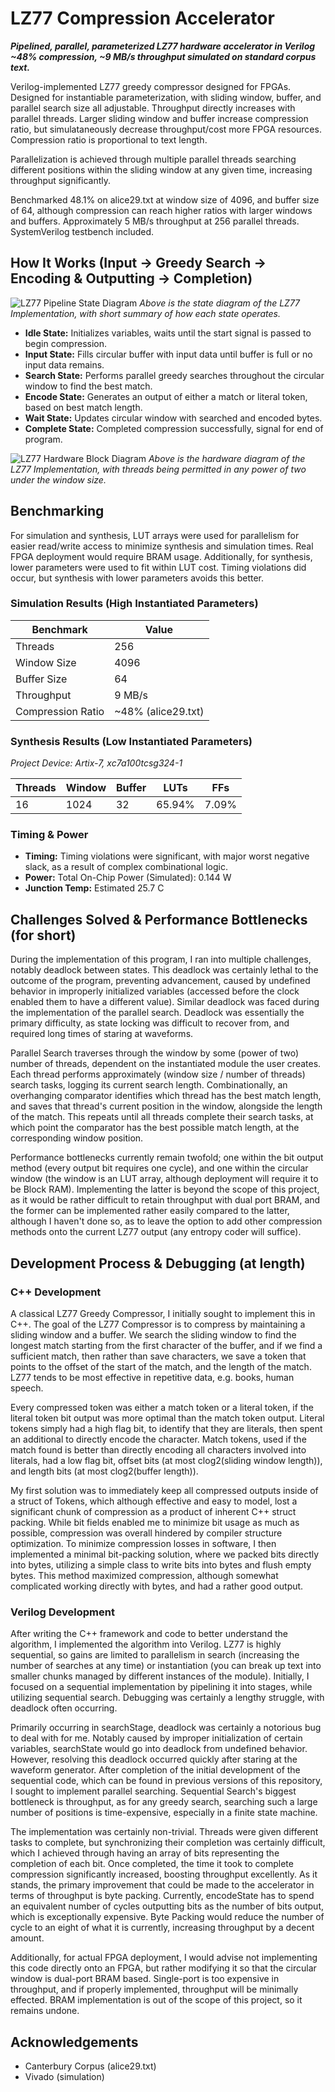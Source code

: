 # LZ77 Compression Accelerator
_**Pipelined, parallel, parameterized LZ77 hardware accelerator in Verilog <br> ~48% compression, ~9 MB/s throughput simulated on standard corpus text.**_

Verilog-implemented LZ77 greedy compressor designed for FPGAs. Designed for instantiable parameterization, with sliding window, buffer, and parallel search size all adjustable. Throughput directly increases with parallel threads. Larger sliding window and buffer increase compression ratio, but simulataneously decrease throughput/cost more FPGA resources. Compression ratio is proportional to text length.

Parallelization is achieved through multiple parallel threads searching different positions within the sliding window at any given time, increasing throughput significantly. 

Benchmarked 48.1% on alice29.txt at window size of 4096, and buffer size of 64, although compression can reach higher ratios with larger windows and buffers. Approximately 5 MB/s throughput at 256 parallel threads. SystemVerilog testbench included.

## How It Works (Input -> Greedy Search -> Encoding & Outputting -> Completion)
![LZ77 Pipeline State Diagram](https://github.com/user-attachments/assets/f1e4c520-bd96-4956-985f-4a06b3fadcce)
_Above is the state diagram of the LZ77 Implementation, with short summary of how each state operates._
- **Idle State:** Initializes variables, waits until the start signal is passed to begin compression.
- **Input State:** Fills circular buffer with input data until buffer is full or no input data remains.
- **Search State:** Performs parallel greedy searches throughout the circular window to find the best match.
- **Encode State:** Generates an output of either a match or literal token, based on best match length.
- **Wait State:** Updates circular window with searched and encoded bytes.
- **Complete State:** Completed compression successfully, signal for end of program.

![LZ77 Hardware Block Diagram](https://github.com/user-attachments/assets/c40e7219-f886-48e0-9e70-6622fdc249c6)
_Above is the hardware diagram of the LZ77 Implementation, with threads being permitted in any power of two under the window size._ <br> 

## Benchmarking
For simulation and synthesis, LUT arrays were used for parallelism for easier read/write access to minimize synthesis and simulation times. Real FPGA deployment would require BRAM usage. Additionally, for synthesis, lower parameters were used to fit within LUT cost. Timing violations did occur, but synthesis with lower parameters avoids this better.

### Simulation Results (High Instantiated Parameters)
| Benchmark         | Value |
|-------------------|-------|
| Threads           | 256    |
| Window Size       | 4096  |
| Buffer Size       | 64    |
| Throughput        | 9 MB/s |
| Compression Ratio | ~48% (alice29.txt) |

### Synthesis Results (Low Instantiated Parameters)
_Project Device: Artix-7, xc7a100tcsg324-1_

| Threads | Window | Buffer | LUTs  | FFs  |
|--------|--------|--------|-------|-------|
|  16    | 1024   | 32     | 65.94%| 7.09% |

### Timing & Power
- **Timing:** Timing violations were significant, with major worst negative slack, as a result of complex combinational logic.
- **Power:** Total On-Chip Power (Simulated): 0.144 W
- **Junction Temp:** Estimated 25.7 C

## Challenges Solved & Performance Bottlenecks (for short)

During the implementation of this program, I ran into multiple challenges, notably deadlock between states. This deadlock was certainly lethal to the outcome of the program, preventing advancement, caused by undefined behavior in improperly initialized variables (accessed before the clock enabled them to have a different value). Similar deadlock was faced during the implementation of the parallel search. Deadlock was essentially the primary difficulty, as state locking was difficult to recover from, and required long times of staring at waveforms.

Parallel Search traverses through the window by some (power of two) number of threads, dependent on the instantiated module the user creates. Each thread performs approximately (window size / number of threads) search tasks, logging its current search length. Combinationally, an overhanging comparator identifies which thread has the best match length, and saves that thread's current position in the window, alongside the length of the match. This repeats until all threads complete their search tasks, at which point the comparator has the best possible match length, at the corresponding window position.

Performance bottlenecks currently remain twofold; one within the bit output method (every output bit requires one cycle), and one within the circular window (the window is an LUT array, although deployment will require it to be Block RAM). Implementing the latter is beyond the scope of this project, as it would be rather difficult to retain throughput with dual port BRAM, and the former can be implemented rather easily compared to the latter, although I haven't done so, as to leave the option to add other compression methods onto the current LZ77 output (any entropy coder will suffice).

## Development Process & Debugging (at length)
### C++ Development
A classical LZ77 Greedy Compressor, I initially sought to implement this in C++. The goal of the LZ77 Compressor is to compress by maintaining a sliding window and a buffer. We search the sliding window to find the longest match starting from the first character of the buffer, and if we find a sufficient match, then rather than save characters, we save a token that points to the offset of the start of the match, and the length of the match. LZ77 tends to be most effective in repetitive data, e.g. books, human speech. 

Every compressed token was either a match token or a literal token, if the literal token bit output was more optimal than the match token output. Literal tokens simply had a high flag bit, to identify that they are literals, then spent an additional to directly encode the character. Match tokens, used if the match found is better than directly encoding all characters involved into literals, had a low flag bit, offset bits (at most clog2(sliding window length)), and length bits (at most clog2(buffer length)). 

My first solution was to immediately keep all compressed outputs inside of a struct of Tokens, which although effective and easy to model, lost a significant chunk of compression as a product of inherent C++ struct packing. While bit fields enabled me to minimize bit usage as much as possible, compression was overall hindered by compiler structure optimization. To minimize compression losses in software, I then implemented a minimal bit-packing solution, where we packed bits directly into bytes, utilizing a simple class to write bits into bytes and flush empty bytes. This method maximized compression, although somewhat complicated working directly with bytes, and had a rather good output.

### Verilog Development
After writing the C++ framework and code to better understand the algorithm, I implemented the algorithm into Verilog. LZ77 is highly sequential, so gains are limited to parallelism in search (increasing the number of searches at any time) or instantiation (you can break up text into smaller chunks managed by different instances of the module). Initially, I focused on a sequential implementation by pipelining it into stages, while utilizing sequential search. Debugging was certainly a lengthy struggle, with deadlock often occurring.

Primarily occurring in searchStage, deadlock was certainly a notorious bug to deal with for me. Notably caused by improper initialization of certain variables, searchState would go into deadlock from undefined behavior. However, resolving this deadlock occurred quickly after staring at the waveform generator. After completion of the initial development of the sequential code, which can be found in previous versions of this repository, I sought to implement parallel searching. Sequential Search's biggest bottleneck is throughput, as for any greedy search, searching such a large number of positions is time-expensive, especially in a finite state machine.

The implementation was certainly non-trivial. Threads were given different tasks to complete, but synchronizing their completion was certainly difficult, which I achieved through having an array of bits representing the completion of each bit. Once completed, the time it took to complete compression significantly increased, boosting throughput excellently. As it stands, the primary improvement that could be made to the accelerator in terms of throughput is byte packing. Currently, encodeState has to spend an equivalent number of cycles outputting bits as the number of bits output, which is exceptionally expensive. Byte Packing would reduce the number of cycle to an eight of what it is currently, increasing throughput by a decent amount.

Additionally, for actual FPGA deployment, I would advise not implementing this code directly onto an FPGA, but rather modifying it so that the circular window is dual-port BRAM based. Single-port is too expensive in throughput, and if properly implemented, throughput will be minimally effected. BRAM implementation is out of the scope of this project, so it remains undone.

## Acknowledgements
- Canterbury Corpus (alice29.txt)
- Vivado (simulation)
